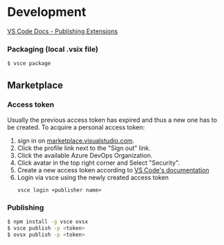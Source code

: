 # Development

[VS Code Docs - Publishing Extensions](https://code.visualstudio.com/docs/extensions/publish-extension)
### Packaging (local .vsix file)
```bash
$ vsce package
```

## Marketplace

### Access token

Usually the previous access token has expired and thus a new one has to be created.
To acquire a personal access token:
1. sign in on [marketplace.visualstudio.com](https://marketplace.visualstudio.com). 
1. Click the profile link next to the "Sign out" link.
1. Click the available Azure DevOps Organization.
1. Click avatar in the top right corner and Select "Security".
1. Create a new access token according to [VS Code's documentation](https://code.visualstudio.com/api/working-with-extensions/publishing-extension#get-a-personal-access-token)
1. Login via vsce using the newly created access token
    ```
    vsce login <publisher name>
    ```

### Publishing

```bash
$ npm install -g vsce ovsx
$ vsce publish -p <token>
$ ovsx publish -p <token>
```